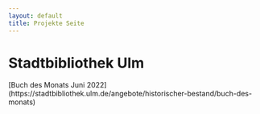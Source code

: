 ```yaml
---
layout: default
title: Projekte Seite
---
```

<div class="blurb">
	<h1>Stadtbibliothek Ulm</h1>
	<p>[Buch des Monats Juni 2022](https://stadtbibliothek.ulm.de/angebote/historischer-bestand/buch-des-monats)</p> 
</div><!-- /.blurb -->


